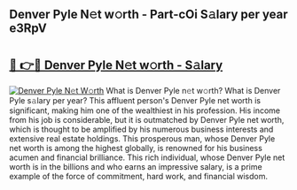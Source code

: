 ## Denver Pyle N𝚎t w𝚘rth - Part-cOi S𝚊lary per year e3RpV

# <h2><a href="http://gc1kdp.nevu.top/?p=Denver+Pyle">🔗 👉🔴 Denver Pyle N𝚎t w𝚘rth - S𝚊lary</a></h2>

[![Denver Pyle N𝚎t W𝚘rth](https://i.imgur.com/Oavwk0R.jpeg)](http://gc1kdp.nevu.top/?p=Denver+Pyle)
What is Denver Pyle n𝚎t w𝚘rth? What is Denver Pyle s𝚊lary per year?
This affluent person's Denver Pyle net worth is significant, making him one of the wealthiest in his profession. His income from his job is considerable, but it is outmatched by Denver Pyle net worth, which is thought to be amplified by his numerous business interests and extensive real estate holdings. This prosperous man, whose Denver Pyle net worth is among the highest globally, is renowned for his business acumen and financial brilliance. This rich individual, whose Denver Pyle net worth is in the billions and who earns an impressive salary, is a prime example of the force of commitment, hard work, and financial wisdom.

